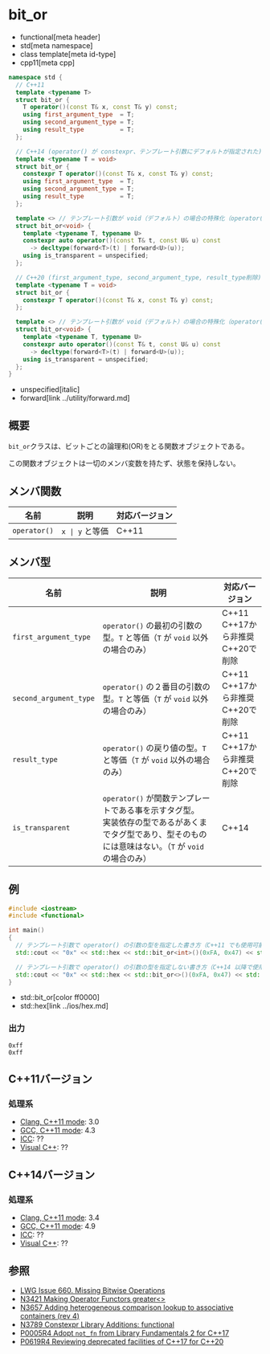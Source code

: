# bit_or
* functional[meta header]
* std[meta namespace]
* class template[meta id-type]
* cpp11[meta cpp]

```cpp
namespace std {
  // C++11
  template <typename T>
  struct bit_or {
    T operator()(const T& x, const T& y) const;
    using first_argument_type  = T;
    using second_argument_type = T;
    using result_type          = T;
  };

  // C++14 (operator() が constexpr、テンプレート引数にデフォルトが指定された)
  template <typename T = void>
  struct bit_or {
    constexpr T operator()(const T& x, const T& y) const;
    using first_argument_type  = T;
    using second_argument_type = T;
    using result_type          = T;
  };

  template <> // テンプレート引数が void（デフォルト）の場合の特殊化（operator() が関数テンプレート）
  struct bit_or<void> {
    template <typename T, typename U>
    constexpr auto operator()(const T& t, const U& u) const
      -> decltype(forward<T>(t) | forward<U>(u));
    using is_transparent = unspecified;
  };

  // C++20 (first_argument_type, second_argument_type, result_type削除)
  template <typename T = void>
  struct bit_or {
    constexpr T operator()(const T& x, const T& y) const;
  };

  template <> // テンプレート引数が void（デフォルト）の場合の特殊化（operator() が関数テンプレート）
  struct bit_or<void> {
    template <typename T, typename U>
    constexpr auto operator()(const T& t, const U& u) const
      -> decltype(forward<T>(t) | forward<U>(u));
    using is_transparent = unspecified;
  };
}
```
* unspecified[italic]
* forward[link ../utility/forward.md]

## 概要
`bit_or`クラスは、ビットごとの論理和(OR)をとる関数オブジェクトである。

この関数オブジェクトは一切のメンバ変数を持たず、状態を保持しない。


## メンバ関数

| 名前         | 説明                           | 対応バージョン |
|--------------|--------------------------------|----------------|
| `operator()` | <code>x &#x7C; y</code> と等価 | C++11          |


## メンバ型

| 名前                   | 説明                                                                                                                                                       | 対応バージョン |
|------------------------|--------------------------------|----------------|
| `first_argument_type`  | `operator()` の最初の引数の型。`T` と等価（`T` が `void` 以外の場合のみ）  | C++11<br/> C++17から非推奨<br/> C++20で削除 |
| `second_argument_type` | `operator()` の２番目の引数の型。`T` と等価（`T` が `void` 以外の場合のみ）| C++11<br/> C++17から非推奨<br/> C++20で削除 |
| `result_type`          | `operator()` の戻り値の型。`T` と等価（`T` が `void` 以外の場合のみ）      | C++11<br/> C++17から非推奨<br/> C++20で削除 |
| `is_transparent`       | `operator()` が関数テンプレートである事を示すタグ型。<br/>実装依存の型であるがあくまでタグ型であり、型そのものには意味はない。（`T` が `void` の場合のみ） | C++14          |


## 例
```cpp example
#include <iostream>
#include <functional>

int main()
{
  // テンプレート引数で operator() の引数の型を指定した書き方（C++11 でも使用可能）
  std::cout << "0x" << std::hex << std::bit_or<int>()(0xFA, 0x47) << std::endl;

  // テンプレート引数で operator() の引数の型を指定しない書き方（C++14 以降で使用可能）
  std::cout << "0x" << std::hex << std::bit_or<>()(0xFA, 0x47) << std::endl;
}
```
* std::bit_or[color ff0000]
* std::hex[link ../ios/hex.md]

### 出力
```
0xff
0xff
```

## C++11バージョン
### 処理系
- [Clang, C++11 mode](/implementation.md#clang): 3.0
- [GCC, C++11 mode](/implementation.md#gcc): 4.3
- [ICC](/implementation.md#icc): ??
- [Visual C++](/implementation.md#visual_cpp): ??


## C++14バージョン
### 処理系
- [Clang, C++11 mode](/implementation.md#clang): 3.4
- [GCC, C++11 mode](/implementation.md#gcc): 4.9
- [ICC](/implementation.md#icc): ??
- [Visual C++](/implementation.md#visual_cpp): ??


## 参照
- [LWG Issue 660. Missing Bitwise Operations](http://www.open-std.org/jtc1/sc22/wg21/docs/lwg-defects.html#660)
- [N3421 Making Operator Functors greater<>](http://www.open-std.org/jtc1/sc22/wg21/docs/papers/2012/n3421.htm)
- [N3657 Adding heterogeneous comparison lookup to associative containers (rev 4)](http://www.open-std.org/jtc1/sc22/wg21/docs/papers/2013/n3657.htm)
- [N3789 Constexpr Library Additions: functional](http://www.open-std.org/jtc1/sc22/wg21/docs/papers/2013/n3789.htm)
- [P0005R4 Adopt `not_fn` from Library Fundamentals 2 for C++17](http://www.open-std.org/jtc1/sc22/wg21/docs/papers/2016/p0005r4.html)
- [P0619R4 Reviewing deprecated facilities of C++17 for C++20](http://www.open-std.org/jtc1/sc22/wg21/docs/papers/2018/p0619r4.html)
